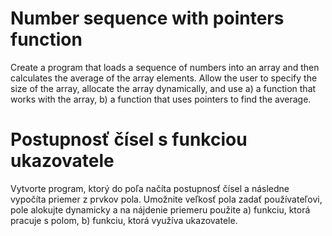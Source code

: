 # Number sequence with pointers function
Create a program that loads a sequence of numbers into an array and then calculates the average of the array elements. Allow the user to specify the size of the array, allocate the array dynamically, and use a) a function that works with the array, b) a function that uses pointers to find the average.

# Postupnosť čísel s funkciou ukazovatele
Vytvorte program, ktorý do poľa načíta postupnosť čísel a následne vypočíta priemer z prvkov pola. Umožnite veľkosť pola zadať používateľovi, pole alokujte dynamicky a na nájdenie priemeru použite a) funkciu, ktorá pracuje s polom, b) funkciu, ktorá využíva ukazovatele.
